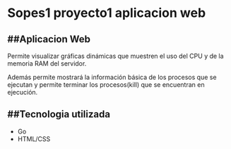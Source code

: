 # Sopes1 proyecto1 aplicacion web

##Aplicacion Web
---
Permite visualizar gráficas dinámicas que muestren el uso del CPU y de la memoria RAM del servidor.

Además permite mostrará la información básica de los procesos que se ejecutan y permite terminar los procesos(kill) que se encuentran en ejecución.

##Tecnologia utilizada
---
- Go
- HTML/CSS